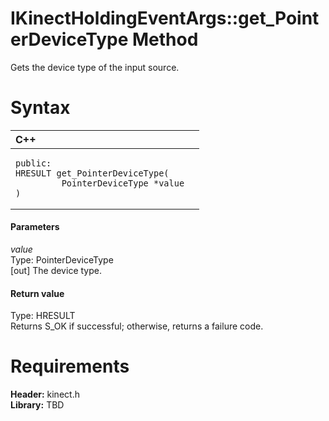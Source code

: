 IKinectHoldingEventArgs::get\_PointerDeviceType Method  
======================================================  

Gets the device type of the input source. <span id="syntaxSection"></span>

Syntax  
======  

<table>
<colgroup>
<col width="100%" />
</colgroup>
<thead>
<tr class="header">
<th align="left">C++</th>
</tr>
</thead>
<tbody>
<tr class="odd">
<td align="left"><pre><code>public:  
HRESULT get_PointerDeviceType(  
         PointerDeviceType *value  
)</code></pre></td>
</tr>
</tbody>
</table>

<span id="ID4EG"></span>
#### Parameters  

*value*    
Type: PointerDeviceType  
[out] The device type.  

<span id="ID4EP"></span>
#### Return value  

Type: HRESULT  
Returns S\_OK if successful; otherwise, returns a failure code.  

<span id="requirements"></span>

Requirements  
============  

**Header:** kinect.h  
**Library:** TBD  



<!--Please do not edit the data in the comment block below.-->
<!--
TOCTitle : get_PointerDeviceType Method
RLTitle : IKinectHoldingEventArgs::get_PointerDeviceType Method
KeywordK : get_PointerDeviceType method
KeywordK : IKinectHoldingEventArgs::get_PointerDeviceType method
KeywordF : IKinectHoldingEventArgs::get_PointerDeviceType
KeywordF : get_PointerDeviceType
KeywordF : Microsoft.Kinect.kinect.IKinectHoldingEventArgs.get_PointerDeviceType(PointerDeviceType@)
KeywordA : M:Microsoft.Kinect.kinect.IKinectHoldingEventArgs.get_PointerDeviceType(PointerDeviceType@)
AssetID : M:Microsoft.Kinect.kinect.IKinectHoldingEventArgs.get_PointerDeviceType(PointerDeviceType@)
Locale : en-us
CommunityContent : 1
APIType : Managed
APILocation : 
APIName : Microsoft.Kinect.kinect.IKinectHoldingEventArgs::get_PointerDeviceType
TargetOS : Windows
TopicType : kbSyntax
DevLang : C++
DocSet : K4Wv2
ProjType : K4Wv2Proj
Technology : Kinect for Windows
Product : Kinect for Windows SDK v2
productversion : 20
-->
